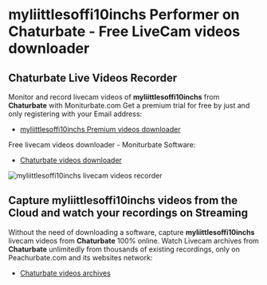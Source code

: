 # myliittlesoffi10inchs Performer on Chaturbate - Free LiveCam videos downloader

## Chaturbate Live Videos Recorder

Monitor and record livecam videos of **myliittlesoffi10inchs** from **Chaturbate** with Moniturbate.com
Get a premium trial for free by just and only registering with your Email address:
* [myliittlesoffi10inchs Premium videos downloader](https://moniturbate.com/request-demo-licence-key.html)

Free livecam videos downloader - Moniturbate Software:
* [Chaturbate videos downloader](https://moniturbate.com/moniturbate-download-software.html)

![myliittlesoffi10inchs livecam videos recorder](https://peachurnet.com/templates/moniturbate-software.png)


## Capture myliittlesoffi10inchs videos from the Cloud and watch your recordings on Streaming

Without the need of downloading a software, capture **myliittlesoffi10inchs** livecam videos from **Chaturbate** 100% online.
Watch Livecam archives from **Chaturbate** unlimitedly from thousands of existing recordings, only on Peachurbate.com and its websites network:
* [Chaturbate videos archives](https://peachurnet.com/)